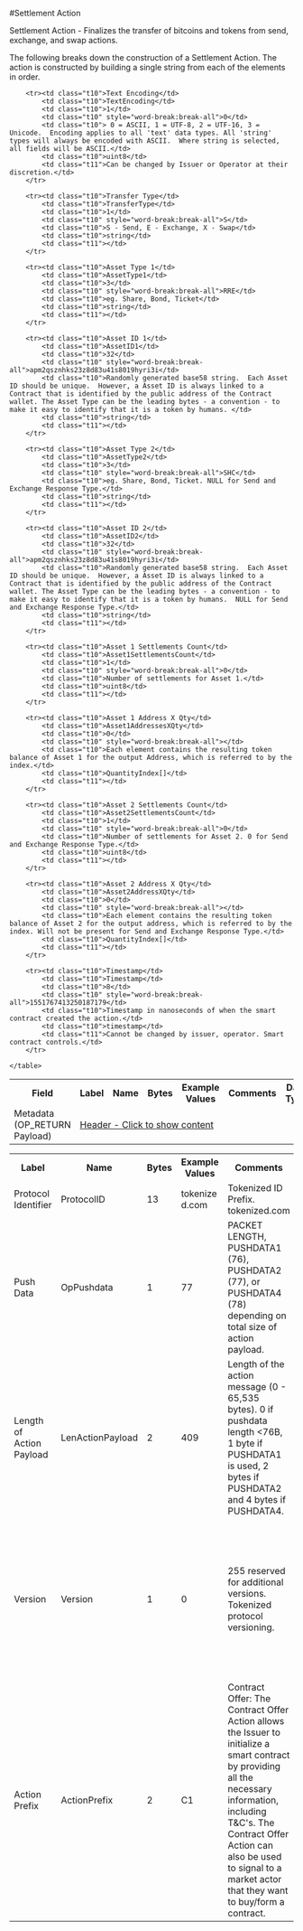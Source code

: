 

#Settlement Action

Settlement Action -  Finalizes the transfer of bitcoins and tokens from send, exchange, and swap actions.

The following breaks down the construction of a Settlement Action. The action is constructed by building a single string from each of the elements in order.

<div class="ritz grid-container" dir="ltr">
    <table class="waffle" cellspacing="0" cellpadding="0" table-layout=fixed width=100%>
         <tr style='height:19px;'>
            <th style="width:6%" class="s0">Field</th>
            <th style="width:9%" class="s1">Label</th>
            <th style="width:9%" class="s1">Name</th>
            <th style="width:2%" class="s1">Bytes</th>
            <th style="width:29%" class="s1">Example Values</th>
            <th style="width:26%" class="s1">Comments</th>
            <th style="width:5%" class="s1">Data Type</th>
            <th style="width:14%" class="s2">Amendment Restrictions</th>
        </tr>
        <tr>
            <td class="s5" rowspan="12">Metadata (OP_RETURN Payload)</td>
            <td class="t6" colspan="7"><a href="javascript:;" data-popover="type-Header">Header - Click to show content</a></td>
        </tr>



        <tr><td class="t10">Text Encoding</td>
            <td class="t10">TextEncoding</td>
            <td class="t10">1</td>
            <td class="t10" style="word-break:break-all">0</td>
            <td class="t10"> 0 = ASCII, 1 = UTF-8, 2 = UTF-16, 3 = Unicode.  Encoding applies to all 'text' data types. All 'string' types will always be encoded with ASCII.  Where string is selected, all fields will be ASCII.</td>
            <td class="t10">uint8</td>
            <td class="t11">Can be changed by Issuer or Operator at their discretion.</td>
        </tr>

        <tr><td class="t10">Transfer Type</td>
            <td class="t10">TransferType</td>
            <td class="t10">1</td>
            <td class="t10" style="word-break:break-all">S</td>
            <td class="t10">S - Send, E - Exchange, X - Swap</td>
            <td class="t10">string</td>
            <td class="t11"></td>
        </tr>

        <tr><td class="t10">Asset Type 1</td>
            <td class="t10">AssetType1</td>
            <td class="t10">3</td>
            <td class="t10" style="word-break:break-all">RRE</td>
            <td class="t10">eg. Share, Bond, Ticket</td>
            <td class="t10">string</td>
            <td class="t11"></td>
        </tr>

        <tr><td class="t10">Asset ID 1</td>
            <td class="t10">AssetID1</td>
            <td class="t10">32</td>
            <td class="t10" style="word-break:break-all">apm2qsznhks23z8d83u41s8019hyri3i</td>
            <td class="t10">Randomly generated base58 string.  Each Asset ID should be unique.  However, a Asset ID is always linked to a Contract that is identified by the public address of the Contract wallet. The Asset Type can be the leading bytes - a convention - to make it easy to identify that it is a token by humans. </td>
            <td class="t10">string</td>
            <td class="t11"></td>
        </tr>

        <tr><td class="t10">Asset Type 2</td>
            <td class="t10">AssetType2</td>
            <td class="t10">3</td>
            <td class="t10" style="word-break:break-all">SHC</td>
            <td class="t10">eg. Share, Bond, Ticket. NULL for Send and Exchange Response Type.</td>
            <td class="t10">string</td>
            <td class="t11"></td>
        </tr>

        <tr><td class="t10">Asset ID 2</td>
            <td class="t10">AssetID2</td>
            <td class="t10">32</td>
            <td class="t10" style="word-break:break-all">apm2qsznhks23z8d83u41s8019hyri3i</td>
            <td class="t10">Randomly generated base58 string.  Each Asset ID should be unique.  However, a Asset ID is always linked to a Contract that is identified by the public address of the Contract wallet. The Asset Type can be the leading bytes - a convention - to make it easy to identify that it is a token by humans.  NULL for Send and Exchange Response Type.</td>
            <td class="t10">string</td>
            <td class="t11"></td>
        </tr>

        <tr><td class="t10">Asset 1 Settlements Count</td>
            <td class="t10">Asset1SettlementsCount</td>
            <td class="t10">1</td>
            <td class="t10" style="word-break:break-all">0</td>
            <td class="t10">Number of settlements for Asset 1.</td>
            <td class="t10">uint8</td>
            <td class="t11"></td>
        </tr>

        <tr><td class="t10">Asset 1 Address X Qty</td>
            <td class="t10">Asset1AddressesXQty</td>
            <td class="t10">0</td>
            <td class="t10" style="word-break:break-all"></td>
            <td class="t10">Each element contains the resulting token balance of Asset 1 for the output Address, which is referred to by the index.</td>
            <td class="t10">QuantityIndex[]</td>
            <td class="t11"></td>
        </tr>

        <tr><td class="t10">Asset 2 Settlements Count</td>
            <td class="t10">Asset2SettlementsCount</td>
            <td class="t10">1</td>
            <td class="t10" style="word-break:break-all">0</td>
            <td class="t10">Number of settlements for Asset 2. 0 for Send and Exchange Response Type.</td>
            <td class="t10">uint8</td>
            <td class="t11"></td>
        </tr>

        <tr><td class="t10">Asset 2 Address X Qty</td>
            <td class="t10">Asset2AddressXQty</td>
            <td class="t10">0</td>
            <td class="t10" style="word-break:break-all"></td>
            <td class="t10">Each element contains the resulting token balance of Asset 2 for the output address, which is referred to by the index. Will not be present for Send and Exchange Response Type.</td>
            <td class="t10">QuantityIndex[]</td>
            <td class="t11"></td>
        </tr>

        <tr><td class="t10">Timestamp</td>
            <td class="t10">Timestamp</td>
            <td class="t10">8</td>
            <td class="t10" style="word-break:break-all">1551767413250187179</td>
            <td class="t10">Timestamp in nanoseconds of when the smart contract created the action.</td>
            <td class="t10">timestamp</td>
            <td class="t11">Cannot be changed by issuer, operator. Smart contract controls.</td>
        </tr>

    </table>
</div>


<div class="ui modal" id="type-Header">
    <i class="close icon"></i>
    <div class="content docs-content">
        <table class="ui table">
            <tr style='height:19px;'>
                <th style="width:9%" class="s1">Label</th>
                <th style="width:9%" class="s1">Name</th>
                <th style="width:2%" class="s1">Bytes</th>
                <th style="width:29%" class="s1">Example Values</th>
                <th style="width:26%" class="s1">Comments</th>
                <th style="width:5%" class="s1">Data Type</th>
                <th style="width:14%" class="s2">Amendment Restrictions</th>
            </tr>
            <tr>
                <td class="t10">Protocol Identifier</td>
                <td class="t10">ProtocolID</td>
                <td class="t10">13</td>
                <td class="t10" style="word-break:break-all">tokenized.com</td>
                <td class="t10">Tokenized ID Prefix.  tokenized.com</td>
                <td class="t10">string</td>
                <td class="t11"></td>
            </tr>
            <tr>
                <td class="t10">Push Data</td>
                <td class="t10">OpPushdata</td>
                <td class="t10">1</td>
                <td class="t10" style="word-break:break-all">77</td>
                <td class="t10">PACKET LENGTH, PUSHDATA1 (76), PUSHDATA2 (77), or PUSHDATA4 (78) depending on total size of action payload.</td>
                <td class="t10">opcode</td>
                <td class="t11">Cannot be changed by issuer, operator or smart contract.</td>
            </tr>
            <tr>
                <td class="t10">Length of Action Payload</td>
                <td class="t10">LenActionPayload</td>
                <td class="t10">2</td>
                <td class="t10" style="word-break:break-all">409</td>
                <td class="t10">Length of the action message (0 - 65,535 bytes). 0 if pushdata length <76B, 1 byte if PUSHDATA1 is used, 2 bytes if PUSHDATA2 and 4 bytes if PUSHDATA4.</td>
                <td class="t10">pushdata_length</td>
                <td class="t11">Depends on Action Payload</td>
            </tr>
            <tr>
                <td class="t10">Version</td>
                <td class="t10">Version</td>
                <td class="t10">1</td>
                <td class="t10" style="word-break:break-all">0</td>
                <td class="t10">255 reserved for additional versions. Tokenized protocol versioning.</td>
                <td class="t10">uint8</td>
                <td class="t11">Can be changed by Issuer or Operator at their discretion.  Smart Contract will reject if it hasn't been updated to interpret the specified version.</td>
            </tr>
            <tr>
                <td class="t10">Action Prefix</td>
                <td class="t10">ActionPrefix</td>
                <td class="t10">2</td>
                <td class="t10" style="word-break:break-all">C1</td>
                <td class="t10">Contract Offer: The Contract Offer Action allows the Issuer to initialize a smart contract by providing all the necessary information, including T&C's.  The Contract Offer Action can also be used to signal to a market actor that they want to buy/form a contract.</td>
                <td class="t10">string</td>
                <td class="t11">Cannot be changed by issuer, operator or smart contract.</td>
            </tr>
        </table>
    </div>
</div>

